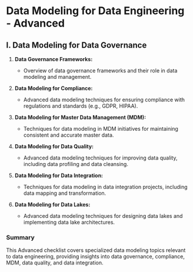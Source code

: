 # Data Modeling for Data Engineering - Advanced

## I. Data Modeling for Data Governance

1. **Data Governance Frameworks:** 
   - Overview of data governance frameworks and their role in data modeling and management.

2. **Data Modeling for Compliance:** 
   - Advanced data modeling techniques for ensuring compliance with regulations and standards (e.g., GDPR, HIPAA).

3. **Data Modeling for Master Data Management (MDM):** 
   - Techniques for data modeling in MDM initiatives for maintaining consistent and accurate master data.

4. **Data Modeling for Data Quality:** 
   - Advanced data modeling techniques for improving data quality, including data profiling and data cleansing.

5. **Data Modeling for Data Integration:** 
   - Techniques for data modeling in data integration projects, including data mapping and transformation.

6. **Data Modeling for Data Lakes:** 
   - Advanced data modeling techniques for designing data lakes and implementing data lake architectures.

### Summary

This Advanced checklist covers specialized data modeling topics relevant to data engineering, providing insights into data governance, compliance, MDM, data quality, and data integration.
